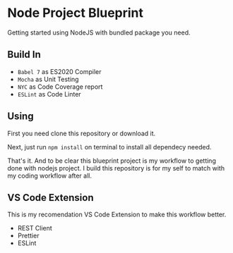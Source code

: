 # Node Project Blueprint

Getting started using NodeJS with bundled package you need.

## Build In

- `Babel 7` as ES2020 Compiler
- `Mocha` as Unit Testing
- `NYC` as Code Coverage report
- `ESLint` as Code Linter

## Using

First you need clone this repository or download it.

Next, just run `npm install` on terminal to install all dependecy needed.

That's it. And to be clear this blueprint project is my workflow to getting done with nodejs project. I build this repository is for my self to match with my coding workflow after all.

## VS Code Extension

This is my recomendation VS Code Extension to make this workflow better.

- REST Client
- Prettier
- ESLint
